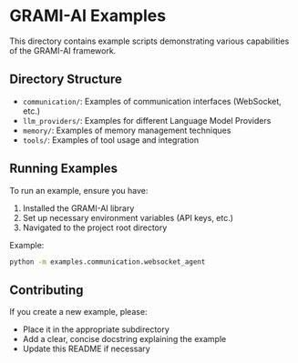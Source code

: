 # GRAMI-AI Examples

This directory contains example scripts demonstrating various capabilities of the GRAMI-AI framework.

## Directory Structure

- `communication/`: Examples of communication interfaces (WebSocket, etc.)
- `llm_providers/`: Examples for different Language Model Providers
- `memory/`: Examples of memory management techniques
- `tools/`: Examples of tool usage and integration

## Running Examples

To run an example, ensure you have:
1. Installed the GRAMI-AI library
2. Set up necessary environment variables (API keys, etc.)
3. Navigated to the project root directory

Example:
```bash
python -m examples.communication.websocket_agent
```

## Contributing

If you create a new example, please:
- Place it in the appropriate subdirectory
- Add a clear, concise docstring explaining the example
- Update this README if necessary
